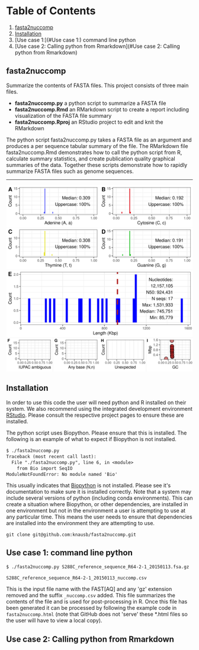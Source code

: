 # Table of Contents
1. [fasta2nuccomp](#fasta2nuccomp)
2. [Installation](#Installation)
3. [Use case 1:](#Use case 1:) command line python
4. [Use case 2: Calling python from Rmarkdown](#Use case 2: Calling python from Rmarkdown)


## fasta2nuccomp

Summarize the contents of FASTA files.
This project consists of three main files.


- **fasta2nuccomp.py** a python script to summarize a FASTA file
- **fasta2nuccomp.Rmd** an RMarkdown script to create a report including visualization of the FASTA file summary
- **fasta2nuccomp.Rproj** an RStudio project to edit and knit the RMarkdown


The python script fasta2nuccomp.py takes a FASTA file as an argument and produces a per sequence tabular summary of the file.
The RMarkdown file fasta2nuccomp.Rmd demonstrates how to call the python script from R, calculate summary statistics, and create publication quality graphical summaries of the data.
Together these scripts demonstrate how to rapidly summarize FASTA files such as genome sequences.


---


![The yeast genome summarized with fasta2nuccomp.](S288C_reference_sequence_R64-2-1_20150113.fsa.png)



## Installation


In order to use this code the user will need python and R installed on their system.
We also recommend using the integrated development environment [RStudio](https://posit.co/products/open-source/rstudio/).
Please consult the respective project pages to ensure these are installed.

The python script uses Biopython.
Please ensure that this is installed.
The following is an example of what to expect if Biopython is not installed.


```
$ ./fasta2nuccomp.py 
Traceback (most recent call last):
  File "./fasta2nuccomp.py", line 6, in <module>
    from Bio import SeqIO
ModuleNotFoundError: No module named 'Bio'
```


This usually indicates that [Biopython](https://biopython.org/) is not installed.
Please see it's documentation to make sure it is installed correctly.
Note that a system may include several versions of python (including conda environments).
This can create a situation where Biopython, or other dependencies, are installed in one environment but not in the environment a user is attempting to use at any particular time.
This means the user needs to ensure that dependencies are installed into the environment they are attempting to use.



```
git clone git@github.com:knausb/fasta2nuccomp.git
```




## Use case 1: command line python


```
$ ./fasta2nuccomp.py S288C_reference_sequence_R64-2-1_20150113.fsa.gz
```


```
S288C_reference_sequence_R64-2-1_20150113_nuccomp.csv
```

This is the input file name with the FAST[AQ] and any 'gz' extension removed and the suffix `_nuccomp.csv` added.
This file summarizes the contents of the file and is used for post-processing in R.
Once this file has been generated it can be processed by following the example code in `fasta2nuccomp.html` (note that GitHub does not 'serve' these *.html files so the user will have to view a local copy).



## Use case 2: Calling python from Rmarkdown




